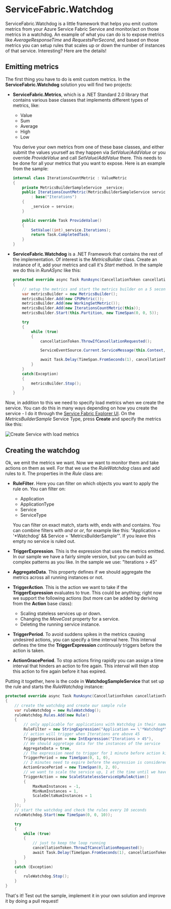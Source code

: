 # ServiceFabric.Watchdog
ServiceFabric.Watchdog is a little framework that helps you emit custom metrics from your Azure Service Fabric Service and monitor/act on those metrics in a watchdog. An example of what you can do is to expose metrics like *AverageResponseTime* and *RequestsPerSecond*, and based on those metrics you can setup rules that scales up or down the number of instances of that service. Interesting? Here are the details!
## Emitting metrics
The first thing you have to do is emit custom metrics. In the **ServiceFabric.Watchdog** solution you will find two projects:
* **ServiceFabric.Metrics**, which is a .NET Standard 2.0 library that contains various base classes that implements different types of metrics, like:
  * Value
  * Sum
  * Average
  * High
  * Low

  You derive your own metrics from one of these base classes, and either submit the values yourself as they happen via *SetValue*/*AddValue* or you override *ProvideValue* and call *SetValue*/*AddValue* there. This needs to be done for all your metrics that you want to expose. Here is an example from the sample:
    ```csharp
    internal class IterationsCountMetric : ValueMetric
    {
        private MetricsBuilderSampleService _service;
        public IterationsCountMetric(MetricsBuilderSampleService service)
            : base("Iterations")
        {
            _service = service;
        }

        public override Task ProvideValue()
        {
            SetValue((int)_service.Iterations);
            return Task.CompletedTask;
        }
    }
    ```

* **ServiceFabric.Watchdog** is a .NET Framework that contains the rest of the implementation. Of interest is the *MetricsBuilder* class. Create an instance of it, add your metrics and call it's *Start* method. In the sample we do this in *RunASync* like this:

    ```csharp
    protected override async Task RunAsync(CancellationToken cancellationToken)
    {
        // setup the metrics and start the metrics builder on a 5 second interval
        var metricsBuilder = new MetricsBuilder();
        metricsBuilder.Add(new CPUMetric());
        metricsBuilder.Add(new WorkingSetMetric());
        metricsBuilder.Add(new IterationsCountMetric(this));
        metricsBuilder.Start(this.Partition, new TimeSpan(0, 0, 5));

        try
        {
            while (true)
            {
                cancellationToken.ThrowIfCancellationRequested();

                ServiceEventSource.Current.ServiceMessage(this.Context, "Working-{0}", ++_iterations);

                await Task.Delay(TimeSpan.FromSeconds(1), cancellationToken);
            }
        }
        catch(Exception)
        {
            metricsBuilder.Stop();
        }
    }
    ```

Now, in addition to this we need to specify load metrics when we create the service. You can do this in many ways depending on how you create the service - I do it through the [Service Fabric Explorer UI](http://localhost:19080). On the *MetricsBuilderSample* Service Type, press **Create** and specify the metrics like this:

![Create Service with load metrics](https://github.com/peterbryntesson/ServiceFabric.Watchdog/blob/master/CreateService.PNG "Create Service with load metrics")

## Creating the watchdog
Ok, we emit the metrics we want. Now we want to monitor them and take actions on them as well. For that we use the *RuleWatchdog* class and add rules to it. The properties in the *Rule* class are:
* **RuleFilter**. Here you can filter on which objects you want to apply the rule on. You can filter on:
  * Application
  * ApplicationType
  * Service
  * ServiceType

  You can filter on exact match, starts with, ends with and contains. You can combine filters with *and* or *or*, for example like this: "Application = '*Watchdog' && Service = 'MetricsBuilderSample'". If you leave this empty no service is ruled out.
* **TriggerExpression**. This is the expression that uses the metrics emitted. In our sample we have a fairly simple version, but you can build as complex patterns as you like. In the sample we use: "Iterations > 45"
* **AggregateData**. This property defines if we should aggregate the metrics across all running instances or not.  
* **TriggerAction**. This is the action we want to take if the **TriggerExpression** evaluates to true. This could be anything; right now we support the following actions (but more can be added by deriving from the **Action** base class):
  * Scaling stateless services up or down.
  * Changing the *MoveCost* property for a service.
  * Deleting the running service instance.
* **TriggerPeriod**. To avoid suddens spikes in the metrics causing undesired actions, you can specify a time interval here. This interval defines the time the **TriggerExpression** *continously* triggers before the action is taken.
* **ActionGracePeriod**. To stop actions firing rapidly you can assign a time interval that hinders an action to fire again. This interval will then stop this action to fire again before it has expired.

Putting it together, here is the code in **WatchdogSampleService** that set up the rule and starts the *RuleWatchdog* instance:

```csharp
protected override async Task RunAsync(CancellationToken cancellationToken)
{
    // create the watchdog and create our sample rule
    var ruleWatchdog = new RuleWatchdog();
    ruleWatchdog.Rules.Add(new Rule()
    {
        // only applicable for applications with Watchdog in their name
        RuleFilter = new StringExpression("Application == \'*Watchdog*\'"),
        // action will trigger when Iterations are above 45
        TriggerExpression = new IntExpression("Iterations > 45"),
        // We should aggretage data for the instances of the service
        AggregateData = true,
        // The expression need to trigger for 1 minute before action kicks in
        TriggerPeriod = new TimeSpan(0, 1, 0),
        // 2 minutes need to expire before the expression is considered again after an action has been done
        ActionGracePeriod = new TimeSpan(0, 2, 0),
        // we want to scale the service up, 1 at the time until we have the service on all nodes in the cluster
        TriggerAction = new ScaleStatelessServiceUpRuleAction()
        {
            MaxNumInstances = -1,
            MinNumInstances = 1,
            ScaleDeltaNumInstances = 1
        }
    });
    // start the watchdog and check the rules every 10 seconds
    ruleWatchdog.Start(new TimeSpan(0, 0, 10));

    try
    {
        while (true)
        {
            // just to keep the loop running
            cancellationToken.ThrowIfCancellationRequested();
            await Task.Delay(TimeSpan.FromSeconds(1), cancellationToken);
        }
    }
    catch (Exception)
    {
        ruleWatchdog.Stop();
    }
}
```

That's it! Test out the sample, implement it in your own solution and improve it by doing a pull request!
